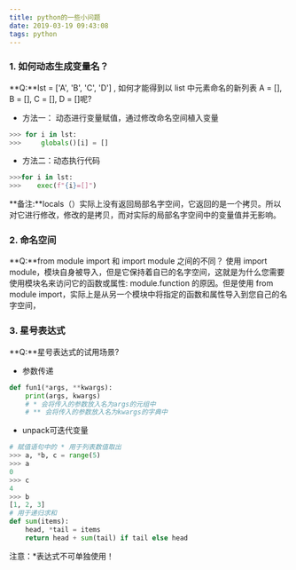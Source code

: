 ```yaml
---
title: python的一些小问题
date: 2019-03-19 09:43:08
tags: python 
---
```


### 1. 如何动态生成变量名？
**Q:**lst = ['A', 'B', 'C', 'D'] , 如何才能得到以 list 中元素命名的新列表 A = [], B = [], C = [], D = []呢?
- 方法一： 动态进行变量赋值，通过修改命名空间植入变量
```python
>>> for i in lst:
>>>     globals()[i] = [] 
```
- 方法二：动态执行代码
```python
>>>for i in lst:
>>>    exec(f"{i}=[]")
```
**备注:**locals（）实际上没有返回局部名字空间，它返回的是一个拷贝。所以对它进行修改，修改的是拷贝，而对实际的局部名字空间中的变量值并无影响。
### 2. 命名空间
**Q:**from module import 和 import module 之间的不同？
使用 import module，模块自身被导入，但是它保持着自已的名字空间，这就是为什么您需要使用模块名来访问它的函数或属性: module.function 的原因。但是使用 from module import，实际上是从另一个模块中将指定的函数和属性导入到您自己的名字空间，
### 3. 星号表达式
**Q:**星号表达式的试用场景?
- 参数传递
```python
def fun1(*args, **kwargs):
    print(args, kwargs)
    # * 会将传入的参数放入名为args的元组中 
    # ** 会将传入的参数放入名为kwargs的字典中
```
- unpack可迭代变量
```python
# 赋值语句中的 * 用于列表数值取出
>>> a, *b, c = range(5)
>>> a
0
>>> c
4
>>> b
[1, 2, 3]
# 用于递归求和
def sum(items):
    head, *tail = items
    return head + sum(tail) if tail else head
```
注意：*表达式不可单独使用！


